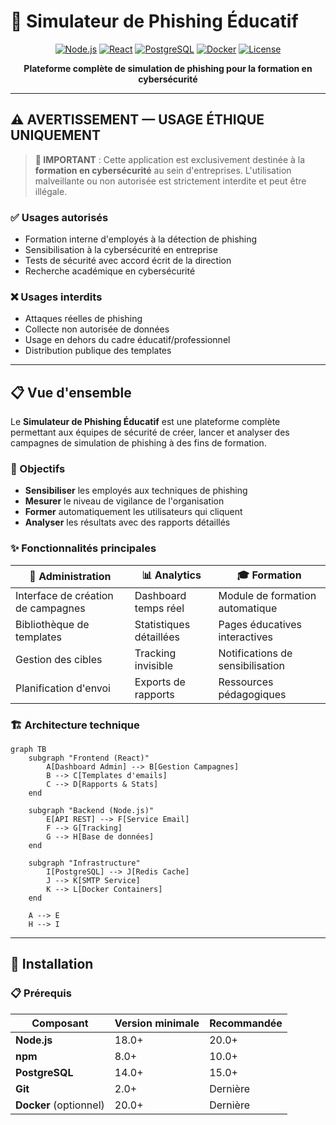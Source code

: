 # 🎣 Simulateur de Phishing Éducatif

<div align="center">

[![Node.js](https://img.shields.io/badge/Node.js-18+-green.svg)](https://nodejs.org/)
[![React](https://img.shields.io/badge/React-18+-blue.svg)](https://reactjs.org/)
[![PostgreSQL](https://img.shields.io/badge/PostgreSQL-14+-blue.svg)](https://postgresql.org/)
[![Docker](https://img.shields.io/badge/Docker-Ready-blue.svg)](https://docker.com/)
[![License](https://img.shields.io/badge/License-Internal_Use-red.svg)](#licence)

**Plateforme complète de simulation de phishing pour la formation en cybersécurité**

</div>

---

## ⚠️ AVERTISSEMENT — USAGE ÉTHIQUE UNIQUEMENT

> **🚨 IMPORTANT** : Cette application est exclusivement destinée à la **formation en cybersécurité** au sein d'entreprises. L'utilisation malveillante ou non autorisée est strictement interdite et peut être illégale.

### ✅ Usages autorisés

* Formation interne d'employés à la détection de phishing
* Sensibilisation à la cybersécurité en entreprise
* Tests de sécurité avec accord écrit de la direction
* Recherche académique en cybersécurité

### ❌ Usages interdits

* Attaques réelles de phishing
* Collecte non autorisée de données
* Usage en dehors du cadre éducatif/professionnel
* Distribution publique des templates

---

## 📋 Vue d'ensemble

Le **Simulateur de Phishing Éducatif** est une plateforme complète permettant aux équipes de sécurité de créer, lancer et analyser des campagnes de simulation de phishing à des fins de formation.

### 🎯 Objectifs

* **Sensibiliser** les employés aux techniques de phishing
* **Mesurer** le niveau de vigilance de l'organisation
* **Former** automatiquement les utilisateurs qui cliquent
* **Analyser** les résultats avec des rapports détaillés

### ✨ Fonctionnalités principales

| 🔧 **Administration**              | 📊 **Analytics**        | 🎓 **Formation**                 |
| ---------------------------------- | ----------------------- | -------------------------------- |
| Interface de création de campagnes | Dashboard temps réel    | Module de formation automatique  |
| Bibliothèque de templates          | Statistiques détaillées | Pages éducatives interactives    |
| Gestion des cibles                 | Tracking invisible      | Notifications de sensibilisation |
| Planification d'envoi              | Exports de rapports     | Ressources pédagogiques          |

### 🏗️ Architecture technique

```mermaid
graph TB
    subgraph "Frontend (React)"
        A[Dashboard Admin] --> B[Gestion Campagnes]
        B --> C[Templates d'emails]
        C --> D[Rapports & Stats]
    end
    
    subgraph "Backend (Node.js)"
        E[API REST] --> F[Service Email]
        F --> G[Tracking]
        G --> H[Base de données]
    end
    
    subgraph "Infrastructure"
        I[PostgreSQL] --> J[Redis Cache]
        J --> K[SMTP Service]
        K --> L[Docker Containers]
    end
    
    A --> E
    H --> I
```

---

## 🚀 Installation

### 📋 Prérequis

| Composant              | Version minimale | Recommandée |
| ---------------------- | ---------------- | ----------- |
| **Node.js**            | 18.0+            | 20.0+       |
| **npm**                | 8.0+             | 10.0+       |
| **PostgreSQL**         | 14.0+            | 15.0+       |
| **Git**                | 2.0+             | Dernière    |
| **Docker** (optionnel) | 20.0+            | Dernière    |


